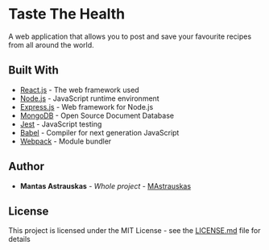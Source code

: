 # Taste The Health

A web application that allows you to post and save your favourite recipes from all around the world.

## Built With

- [React.js](https://reactjs.org/) - The web framework used
- [Node.js](https://nodejs.org/en/) - JavaScript runtime environment
- [Express.js](https://expressjs.com/) - Web framework for Node.js
- [MongoDB](https://www.mongodb.com/) - Open Source Document Database
- [Jest](https://jestjs.io/) - JavaScript testing
- [Babel](https://babeljs.io/) - Compiler for next generation JavaScript
- [Webpack](https://webpack.js.org/) - Module bundler

## Author

- **Mantas Astrauskas** - _Whole project_ - [MAstrauskas](https://github.com/MAstrauskas)

## License

This project is licensed under the MIT License - see the [LICENSE.md](LICENSE.md) file for details
